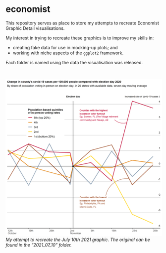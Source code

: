 
<!-- README.md is generated from README.Rmd. Please edit that file -->

# economist

This repository serves as place to store my attempts to recreate
Economist Graphic Detail visualisations.

My interest in trying to recreate these graphics is to improve my skills
in:

-   creating fake data for use in mocking-up plots; and
-   working with niche aspects of the `ggplot2` framework.

Each folder is named using the data the visualisation was released.

<br>

![](2021_07_10/2021_07_10_Elections_Pandemic_Attempt.png) *My attempt to
recreate the July 10th 2021 graphic. The original can be found in the
“2021\_07\_10” folder.*

